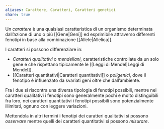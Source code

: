 ```yaml
---
aliases: Carattere, Caratteri, Caratteri genetici
share: true
---
```

Un *carattere* è una qualsiasi caratteristica di un organismo determinata dall’azione di uno o più [[Gene|Geni]] ed esprimibile attraverso differenti fenotipi in base alla combinazione [[Allele|Allelica]].

I caratteri si possono differenziare in:
- *Caratteri qualitativi* o *mendeliani*, caratteristiche controllate da un solo gene e che rispettano tipicamente le [[Leggi di Mendel|Leggi di Mendel]].
- [[Caratteri quantitativi|Caratteri quantitativi]] o *poligenici*, dove il fenotipo è influenzato da svariati geni oltre che dall’ambiente.

Fra i due si riscontra una diversa tipologia di fenotipi possibili, mentre nei caratteri qualitativi i fenotipi sono generalmente pochi e molto distinguibili fra loro, nei caratteri quantitativi i fenotipi possibili sono potenzialmente illimitati, ognuno con leggere variazioni.

Mettendola in altri termini i fenotipi dei caratteri qualitativi si possono *osservare* mentre quelli dei caratteri quantitativi si possono *misurare*.